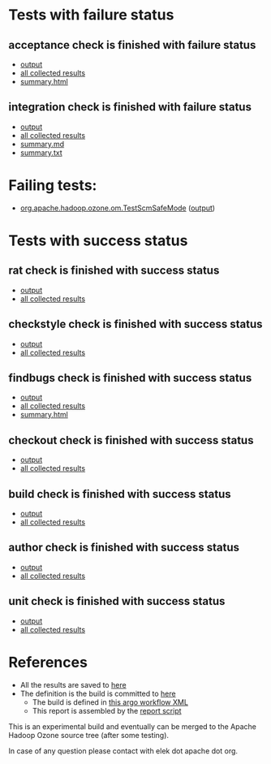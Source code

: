 # Tests with failure status

## acceptance check is finished with failure status

   * [output](https://raw.githubusercontent.com/elek/ozone-ci-03/master/pr/pr-hdds-2291-td74b/acceptance/output.log)
   * [all collected results](https://github.com/elek/ozone-ci-03/tree/master/pr/pr-hdds-2291-td74b/acceptance)
   * [summary.html](https://elek.github.io/ozone-ci-03/pr/pr-hdds-2291-td74b/acceptance/summary.html)


## integration check is finished with failure status

   * [output](https://raw.githubusercontent.com/elek/ozone-ci-03/master/pr/pr-hdds-2291-td74b/integration/output.log)
   * [all collected results](https://github.com/elek/ozone-ci-03/tree/master/pr/pr-hdds-2291-td74b/integration)
   * [summary.md](https://github.com/elek/ozone-ci-03/tree/master/pr/pr-hdds-2291-td74b/integration/summary.md)
   * [summary.txt](https://github.com/elek/ozone-ci-03/tree/master/pr/pr-hdds-2291-td74b/integration/summary.txt)

# Failing tests: 

 * [org.apache.hadoop.ozone.om.TestScmSafeMode](hadoop-ozone/integration-test/org.apache.hadoop.ozone.om.TestScmSafeMode.txt) ([output](hadoop-ozone/integration-test/org.apache.hadoop.ozone.om.TestScmSafeMode-output.txt))


# Tests with success status

## rat check is finished with success status

   * [output](https://raw.githubusercontent.com/elek/ozone-ci-03/master/pr/pr-hdds-2291-td74b/rat/output.log)
   * [all collected results](https://github.com/elek/ozone-ci-03/tree/master/pr/pr-hdds-2291-td74b/rat)


## checkstyle check is finished with success status

   * [output](https://raw.githubusercontent.com/elek/ozone-ci-03/master/pr/pr-hdds-2291-td74b/checkstyle/output.log)
   * [all collected results](https://github.com/elek/ozone-ci-03/tree/master/pr/pr-hdds-2291-td74b/checkstyle)


## findbugs check is finished with success status

   * [output](https://raw.githubusercontent.com/elek/ozone-ci-03/master/pr/pr-hdds-2291-td74b/findbugs/output.log)
   * [all collected results](https://github.com/elek/ozone-ci-03/tree/master/pr/pr-hdds-2291-td74b/findbugs)
   * [summary.html](https://elek.github.io/ozone-ci-03/pr/pr-hdds-2291-td74b/findbugs/summary.html)


## checkout check is finished with success status

   * [output](https://raw.githubusercontent.com/elek/ozone-ci-03/master/pr/pr-hdds-2291-td74b/checkout/output.log)
   * [all collected results](https://github.com/elek/ozone-ci-03/tree/master/pr/pr-hdds-2291-td74b/checkout)


## build check is finished with success status

   * [output](https://raw.githubusercontent.com/elek/ozone-ci-03/master/pr/pr-hdds-2291-td74b/build/output.log)
   * [all collected results](https://github.com/elek/ozone-ci-03/tree/master/pr/pr-hdds-2291-td74b/build)


## author check is finished with success status

   * [output](https://raw.githubusercontent.com/elek/ozone-ci-03/master/pr/pr-hdds-2291-td74b/author/output.log)
   * [all collected results](https://github.com/elek/ozone-ci-03/tree/master/pr/pr-hdds-2291-td74b/author)


## unit check is finished with success status

   * [output](https://raw.githubusercontent.com/elek/ozone-ci-03/master/pr/pr-hdds-2291-td74b/unit/output.log)
   * [all collected results](https://github.com/elek/ozone-ci-03/tree/master/pr/pr-hdds-2291-td74b/unit)




# References

 * All the results are saved to [here](https://github.com/elek/ozone-ci-03/tree/master/pr/pr-hdds-2291-td74b/)
 * The definition is the build is committed to [here](https://github.com/elek/argo-ozone)
    * The build is defined in [this argo workflow XML](https://github.com/elek/argo-ozone/blob/master/ozone-build.yaml)
    * This report is assembled by the [report script](https://github.com/elek/argo-ozone/blob/master/scripts/report.sh)

This is an experimental build and eventually can be merged to the Apache Hadoop Ozone source tree (after some testing).

In case of any question please contact with elek dot apache dot org.
